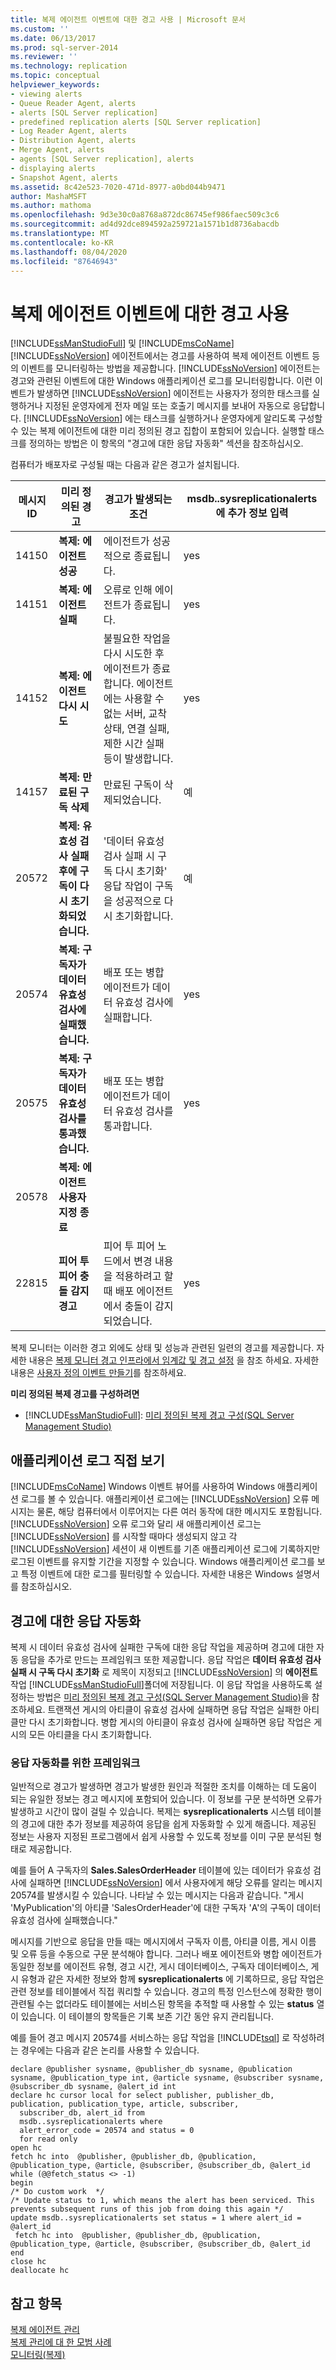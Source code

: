 ```yaml
---
title: 복제 에이전트 이벤트에 대한 경고 사용 | Microsoft 문서
ms.custom: ''
ms.date: 06/13/2017
ms.prod: sql-server-2014
ms.reviewer: ''
ms.technology: replication
ms.topic: conceptual
helpviewer_keywords:
- viewing alerts
- Queue Reader Agent, alerts
- alerts [SQL Server replication]
- predefined replication alerts [SQL Server replication]
- Log Reader Agent, alerts
- Distribution Agent, alerts
- Merge Agent, alerts
- agents [SQL Server replication], alerts
- displaying alerts
- Snapshot Agent, alerts
ms.assetid: 8c42e523-7020-471d-8977-a0bd044b9471
author: MashaMSFT
ms.author: mathoma
ms.openlocfilehash: 9d3e30c0a8768a872dc86745ef986faec509c3c6
ms.sourcegitcommit: ad4d92dce894592a259721a1571b1d8736abacdb
ms.translationtype: MT
ms.contentlocale: ko-KR
ms.lasthandoff: 08/04/2020
ms.locfileid: "87646943"
---
```

# <a name="use-alerts-for-replication-agent-events"></a>복제 에이전트 이벤트에 대한 경고 사용
  [!INCLUDE[ssManStudioFull](../../../includes/ssmanstudiofull-md.md)] 및 [!INCLUDE[msCoName](../../../includes/msconame-md.md)] [!INCLUDE[ssNoVersion](../../../includes/ssnoversion-md.md)] 에이전트에서는 경고를 사용하여 복제 에이전트 이벤트 등의 이벤트를 모니터링하는 방법을 제공합니다. [!INCLUDE[ssNoVersion](../../../includes/ssnoversion-md.md)] 에이전트는 경고와 관련된 이벤트에 대한 Windows 애플리케이션 로그를 모니터링합니다. 이런 이벤트가 발생하면 [!INCLUDE[ssNoVersion](../../../includes/ssnoversion-md.md)] 에이전트는 사용자가 정의한 태스크를 실행하거나 지정된 운영자에게 전자 메일 또는 호출기 메시지를 보내어 자동으로 응답합니다. [!INCLUDE[ssNoVersion](../../../includes/ssnoversion-md.md)] 에는 태스크를 실행하거나 운영자에게 알리도록 구성할 수 있는 복제 에이전트에 대한 미리 정의된 경고 집합이 포함되어 있습니다. 실행할 태스크를 정의하는 방법은 이 항목의 "경고에 대한 응답 자동화" 섹션을 참조하십시오.  
  
 컴퓨터가 배포자로 구성될 때는 다음과 같은 경고가 설치됩니다.  
  
|메시지 ID|미리 정의된 경고|경고가 발생되는 조건|msdb..sysreplicationalerts에 추가 정보 입력|  
|----------------|----------------------|-----------------------------------------|-----------------------------------------------------------------|  
|14150|**복제: 에이전트 성공**|에이전트가 성공적으로 종료됩니다.|yes|  
|14151|**복제: 에이전트 실패**|오류로 인해 에이전트가 종료됩니다.|yes|  
|14152|**복제: 에이전트 다시 시도**|불필요한 작업을 다시 시도한 후 에이전트가 종료합니다. 에이전트에는 사용할 수 없는 서버, 교착 상태, 연결 실패, 제한 시간 실패 등이 발생합니다.|yes|  
|14157|**복제: 만료된 구독 삭제**|만료된 구독이 삭제되었습니다.|예|  
|20572|**복제: 유효성 검사 실패 후에 구독이 다시 초기화되었습니다.**|'데이터 유효성 검사 실패 시 구독 다시 초기화' 응답 작업이 구독을 성공적으로 다시 초기화합니다.|예|  
|20574|**복제: 구독자가 데이터 유효성 검사에 실패했습니다.**|배포 또는 병합 에이전트가 데이터 유효성 검사에 실패합니다.|yes|  
|20575|**복제: 구독자가 데이터 유효성 검사를 통과했습니다.**|배포 또는 병합 에이전트가 데이터 유효성 검사를 통과합니다.|yes|  
|20578|**복제: 에이전트 사용자 지정 종료**|||  
|22815|**피어 투 피어 충돌 감지 경고**|피어 투 피어 노드에서 변경 내용을 적용하려고 할 때 배포 에이전트에서 충돌이 감지되었습니다.|yes|  
  
 복제 모니터는 이러한 경고 외에도 상태 및 성능과 관련된 일련의 경고를 제공합니다. 자세한 내용은 [복제 모니터 경고 인프라에서 임계값 및 경고 설정](../monitor/set-thresholds-and-warnings-in-replication-monitor.md) 을 참조 하세요. 자세한 내용은 [사용자 정의 이벤트 만들기](../../../ssms/agent/create-a-user-defined-event.md)를 참조하세요.  
  
 **미리 정의된 복제 경고를 구성하려면**  
  
-   [!INCLUDE[ssManStudioFull](../../../includes/ssmanstudiofull-md.md)]: [미리 정의된 복제 경고 구성&#40;SQL Server Management Studio&#41;](../administration/configure-predefined-replication-alerts-sql-server-management-studio.md)  
  
## <a name="viewing-the-application-log-directly"></a>애플리케이션 로그 직접 보기  
 [!INCLUDE[msCoName](../../../includes/msconame-md.md)] Windows 이벤트 뷰어를 사용하여 Windows 애플리케이션 로그를 볼 수 있습니다. 애플리케이션 로그에는 [!INCLUDE[ssNoVersion](../../../includes/ssnoversion-md.md)] 오류 메시지는 물론, 해당 컴퓨터에서 이루어지는 다른 여러 동작에 대한 메시지도 포함됩니다. [!INCLUDE[ssNoVersion](../../../includes/ssnoversion-md.md)] 오류 로그와 달리 새 애플리케이션 로그는 [!INCLUDE[ssNoVersion](../../../includes/ssnoversion-md.md)] 를 시작할 때마다 생성되지 않고 각 [!INCLUDE[ssNoVersion](../../../includes/ssnoversion-md.md)] 세션이 새 이벤트를 기존 애플리케이션 로그에 기록하지만 로그된 이벤트를 유지할 기간을 지정할 수 있습니다. Windows 애플리케이션 로그를 보고 특정 이벤트에 대한 로그를 필터링할 수 있습니다. 자세한 내용은 Windows 설명서를 참조하십시오.  
  
## <a name="automating-a-response-to-an-alert"></a>경고에 대한 응답 자동화  
 복제 시 데이터 유효성 검사에 실패한 구독에 대한 응답 작업을 제공하며 경고에 대한 자동 응답을 추가로 만드는 프레임워크 또한 제공합니다. 응답 작업은 **데이터 유효성 검사 실패 시 구독 다시 초기화** 로 제목이 지정되고 [!INCLUDE[ssNoVersion](../../../includes/ssnoversion-md.md)] 의 **에이전트** 작업 [!INCLUDE[ssManStudioFull](../../../includes/ssmanstudiofull-md.md)]폴더에 저장됩니다. 이 응답 작업을 사용하도록 설정하는 방법은 [미리 정의된 복제 경고 구성&#40;SQL Server Management Studio&#41;](../administration/configure-predefined-replication-alerts-sql-server-management-studio.md)을 참조하세요. 트랜잭션 게시의 아티클이 유효성 검사에 실패하면 응답 작업은 실패한 아티클만 다시 초기화합니다. 병합 게시의 아티클이 유효성 검사에 실패하면 응답 작업은 게시의 모든 아티클을 다시 초기화합니다.  
  
### <a name="framework-for-automating-responses"></a>응답 자동화를 위한 프레임워크  
 일반적으로 경고가 발생하면 경고가 발생한 원인과 적절한 조치를 이해하는 데 도움이 되는 유일한 정보는 경고 메시지에 포함되어 있습니다. 이 정보를 구문 분석하면 오류가 발생하고 시간이 많이 걸릴 수 있습니다. 복제는 **sysreplicationalerts** 시스템 테이블의 경고에 대한 추가 정보를 제공하여 응답을 쉽게 자동화할 수 있게 해줍니다. 제공된 정보는 사용자 지정된 프로그램에서 쉽게 사용할 수 있도록 정보를 이미 구문 분석된 형태로 제공합니다.  
  
 예를 들어 A 구독자의 **Sales.SalesOrderHeader** 테이블에 있는 데이터가 유효성 검사에 실패하면 [!INCLUDE[ssNoVersion](../../../includes/ssnoversion-md.md)] 에서 사용자에게 해당 오류를 알리는 메시지 20574를 발생시킬 수 있습니다. 나타날 수 있는 메시지는 다음과 같습니다. "게시 'MyPublication'의 아티클 'SalesOrderHeader'에 대한 구독자 'A'의 구독이 데이터 유효성 검사에 실패했습니다."  
  
 메시지를 기반으로 응답을 만들 때는 메시지에서 구독자 이름, 아티클 이름, 게시 이름 및 오류 등을 수동으로 구문 분석해야 합니다. 그러나 배포 에이전트와 병합 에이전트가 동일한 정보를 에이전트 유형, 경고 시간, 게시 데이터베이스, 구독자 데이터베이스, 게시 유형과 같은 자세한 정보와 함께 **sysreplicationalerts** 에 기록하므로, 응답 작업은 관련 정보를 테이블에서 직접 쿼리할 수 있습니다. 경고의 특정 인스턴스에 정확한 행이 관련될 수는 없더라도 테이블에는 서비스된 항목을 추적할 때 사용할 수 있는 **status** 열이 있습니다. 이 테이블의 항목들은 기록 보존 기간 동안 유지 관리됩니다.  
  
 예를 들어 경고 메시지 20574를 서비스하는 응답 작업을 [!INCLUDE[tsql](../../../includes/tsql-md.md)] 로 작성하려는 경우에는 다음과 같은 논리를 사용할 수 있습니다.  
  
```  
declare @publisher sysname, @publisher_db sysname, @publication sysname, @publication_type int, @article sysname, @subscriber sysname, @subscriber_db sysname, @alert_id int  
declare hc cursor local for select publisher, publisher_db, publication, publication_type, article, subscriber,   
  subscriber_db, alert_id from   
  msdb..sysreplicationalerts where  
  alert_error_code = 20574 and status = 0  
  for read only  
open hc  
fetch hc into  @publisher, @publisher_db, @publication, @publication_type, @article, @subscriber, @subscriber_db, @alert_id  
while (@@fetch_status <> -1)  
begin  
/* Do custom work  */  
/* Update status to 1, which means the alert has been serviced. This prevents subsequent runs of this job from doing this again */  
update msdb..sysreplicationalerts set status = 1 where alert_id = @alert_id  
 fetch hc into  @publisher, @publisher_db, @publication, @publication_type, @article, @subscriber, @subscriber_db, @alert_id  
end  
close hc  
deallocate hc  
```  
  
## <a name="see-also"></a>참고 항목  
 [복제 에이전트 관리](replication-agent-administration.md)   
 [복제 관리에 대 한 모범 사례](../administration/best-practices-for-replication-administration.md)   
 [모니터링&#40;복제&#41;](../monitoring-replication.md)  
  
  
